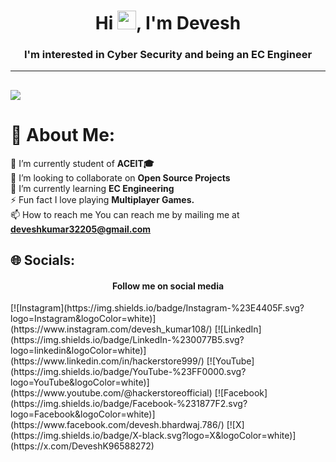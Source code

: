 <h1 align="center">Hi <img src="https://raw.githubusercontent.com/MartinHeinz/MartinHeinz/master/wave.gif" width="30px">, I'm Devesh</h1>
<h3 align="center">I'm interested in Cyber Security and being an EC Engineer</h3>


---
[![](https://visitcount.itsvg.in/api?id=devrahul-2508&icon=8&color=6)](https://visitcount.itsvg.in)
---
# 💫 About Me:
🔭 I’m currently student of <b>ACEIT🎓</b>
<br>👯 I’m looking to collaborate on <b>Open Source Projects</b>
<br>🌱 I’m currently learning <b>EC Engineering</b>
<br>⚡ Fun fact I love playing <b>Multiplayer Games.</b>
<br>📫 How to reach me You can reach me by mailing me at <b>deveshkumar32205@gmail.com</b> 


## 🌐 Socials:
<h4 align="center">Follow me on social media</h4>
[![Instagram](https://img.shields.io/badge/Instagram-%23E4405F.svg?logo=Instagram&logoColor=white)](https://www.instagram.com/devesh_kumar108/) 
[![LinkedIn](https://img.shields.io/badge/LinkedIn-%230077B5.svg?logo=linkedin&logoColor=white)](https://www.linkedin.com/in/hackerstore999/) 
[![YouTube](https://img.shields.io/badge/YouTube-%23FF0000.svg?logo=YouTube&logoColor=white)](https://www.youtube.com/@hackerstoreofficial) 
[![Facebook](https://img.shields.io/badge/Facebook-%231877F2.svg?logo=Facebook&logoColor=white)](https://www.facebook.com/devesh.bhardwaj.786/)
[![X](https://img.shields.io/badge/X-black.svg?logo=X&logoColor=white)](https://x.com/DeveshK96588272)

<!-- -  OLD Readme.md File
👋 Hi, I’m @hackerstore999
- 👀 I’m interested in Cyber Security and being an EC Engineer
- 🌱 I’m currently learning EC Engineering
- ✔️ I have learnt the basics of Computer Science
- 💞️ I’m looking to collaborate with any reputed IT/EC Company 
- 📫 How to reach me You can reach me by mailing me at deveshkumar32205@gmail.com -->
<!---
hackerstore999/hackerstore999 is a ✨ unique ✨ repository because its `README.md` (this file) appears on your GitHub profile.
You can click the Preview link to take a look at your changes.
--->
